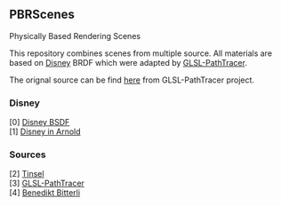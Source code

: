 ## PBRScenes

Physically Based Rendering Scenes

This repository combines scenes from multiple source. All materials are based on [Disney](https://media.disneyanimation.com/uploads/production/publication_asset/48/asset/s2012_pbs_disney_brdf_notes_v3.pdf) BRDF which were adapted by [GLSL-PathTracer](https://github.com/knightcrawler25/GLSL-PathTracer).

The orignal source can be find [here](https://drive.google.com/file/d/1UFMMoVb5uB7WIvCeHOfQ2dCQSxNMXluB/view) from GLSL-PathTracer project.

### Disney

[0] [Disney BSDF](https://blog.selfshadow.com/publications/s2015-shading-course/burley/s2015_pbs_disney_bsdf_notes.pdf) \
[1] [Disney in Arnold](http://shihchinw.github.io/2015/07/implementing-disney-principled-brdf-in-arnold.html)

### Sources

[2] [Tinsel](https://github.com/mmacklin/tinsel) \
[3] [GLSL-PathTracer](https://github.com/knightcrawler25/GLSL-PathTracer) \
[4] [Benedikt Bitterli](https://benedikt-bitterli.me/resources/)

